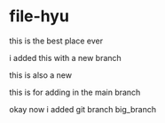# file-hyu

this is the best place ever

i added this with a new branch

this is also a new

this is for adding in the main branch

okay now i added git branch big_branch